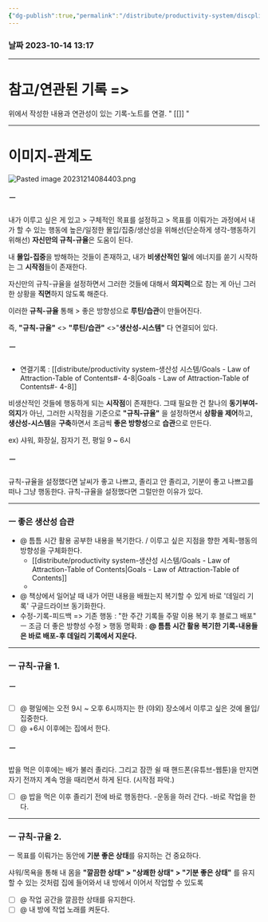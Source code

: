 ```yaml
---
{"dg-publish":true,"permalink":"/distribute/productivity-system/discpline-rule-regulation-routine-sop/","tags":["생산성-시스템","discpline-규칙-규율-루틴SOP"],"noteIcon":""}
---
```


### 날짜 2023-10-14 13:17

-------------------------------
# 참고/연관된 기록 =>
위에서 작성한 내용과 연관성이 있는 기록-노트를 연결.
" [[]] "


-----
# 이미지-관계도
![Pasted image 20231214084403.png](/img/user/%EC%B2%A8%EB%B6%80%ED%8C%8C%EC%9D%BC/Pasted%20image%2020231214084403.png)

##### ㅡ
내가 이루고 싶은 게 있고 > 구체적인 목표를 설정하고 > 목표를 이뤄가는 과정에서 내가 할 수 있는 행동에 높은/일정한 몰입/집중/생산성을 위해선(단순하게 생각-행동하기 위해선)  **자신만의 규칙-규율**은 도움이 된다.
	
내 **몰입-집중**을 방해하는 것들이 존재하고, 내가 **비생산적인 일**에 에너지를 쏟기 시작하는 그 **시작점**들이 존재한다. 
	
자신만의 규칙-규율을 설정하면서 그러한 것들에 대해서 **의지력**으로 참는 게 아닌 그러한 상황을 **직면**하지 않도록 해준다.
	
이러한 **규칙-규율** 통해 > 좋은 방향성으로 **루틴/습관**이 만들어진다.
	
즉, **"규칙-규율"** <> **"루틴/습관"** <>"**생산성-시스템"** 다 연결되어 있다.

##### ㅡ
- 연결기록 : [[distribute/productivity system-생산성 시스템/Goals - Law of Attraction-Table of Contents#- 4-8\|Goals - Law of Attraction-Table of Contents#- 4-8]]
	
비생산적인 것들에 행동하게 되는 **시작점**이 존재한다. 그때 필요한 건 찰나의 **동기부여-의지**가 아닌, 그러한 시작점을 기준으로 **"규칙-규율"** 을 설정하면서 **상황을 제어**하고, **생산성-시스템**을 **구축**하면서 조금씩 **좋은 방향성**으로 **습관**으로 만든다.
	
ex) 샤워, 화장실, 잠자기 전, 평일 9 ~ 6시

##### ㅡ
규칙-규율을 설정했다면 날씨가 좋고 나쁘고, 졸리고 안 졸리고, 기분이 좋고 나쁘고를 떠나 그냥 행동한다. 규칙-규율을 설정했다면 그럴만한 이유가 있다.



----

### ㅡ 좋은 생산성 습관
	
- @ 틈틈 시간 활용 공부한 내용을 복기한다. / 이루고 싶은 지점을 향한 계획-행동의 방향성을 구체화한다.
	- [[distribute/productivity system-생산성 시스템/Goals - Law of Attraction-Table of Contents\|Goals - Law of Attraction-Table of Contents]]
	- 
- @ 책상에서 일어날 때 내가 어떤 내용을 배웠는지 복기할 수 있게 바로 '데일리 기록' 구글드라이브 동기화한다.
- 수정-기록-피드백 =>
	기존 행동 : "한 주간 기록들 주말 이용 복기 후 블로그 배포"
	ㅡ
	조금 더 좋은 방향성 수정 > 행동 명확화 : 
	**@ 틈틈 시간 활용 복기한 기록-내용들은 바로 배포-후 데일리 기록에서 지운다.**

----
### ㅡ 규칙-규율 1.

##### ㅡ
- [ ] @ 평일에는 오전 9시 ~ 오후 6시까지는 한 (야외) 장소에서 이루고 싶은 것에 몰입/집중한다.
- [ ] @ +6시 이후에는 집에서 한다.

##### ㅡ
밥을 먹은 이후에는 배가 불러 졸리다. 그리고 잠깐 쉴 때 핸드폰(유튜브-웹툰)을 만지면 자기 전까지 계속 멍을 때리면서 하게 된다. (시작점 파악.)
	
- [ ] @ 밥을 먹은 이후 졸리기 전에 바로 행동한다. 
	-운동을 하러 간다.
	-바로 작업을 한다.

----
### ㅡ 규칙-규율 2.
ㅡ
목표를 이뤄가는 동안에 **기분 좋은 상태**를 유지하는 건 중요하다.
	
샤워/목욕을 통해 내 몸을 **"깔끔한 상태" > "상쾌한 상태" > "기분 좋은 상태"** 를 유지할 수 있는 것처럼 집에 들어와서 내 방에서 이어서 작업할 수 있도록 
- [ ] @ 작업 공간을 깔끔한 상태를 유지한다.
- [ ] @ 내 방에 작업 노래를 켜둔다.